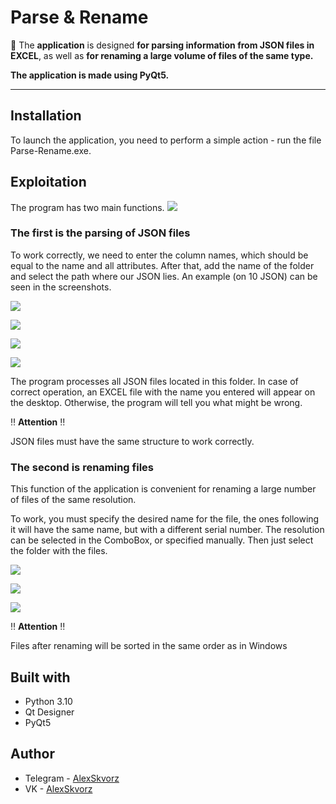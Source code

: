 # **Parse & Rename**

:rocket: The **application** is designed **for parsing information from JSON files in EXCEL**, as well as **for renaming a large volume of files of the same type.** 

**The application is made using PyQt5.**
___
## **Installation**
To launch the application, you need to perform a simple action - run the file Parse-Rename.exe.

## **Exploitation**
The program has two main functions.
![](https://github.com/AlexSkvorz/Parse-Rename/blob/master/Screens-For-README/First.png)

### **The first is the parsing of JSON files**

To work correctly, we need to enter the column names, which should be equal to the name and all attributes. After that, add the name of the folder and select the path where our JSON lies. An example (on 10 JSON) can be seen in the screenshots.

![](https://github.com/AlexSkvorz/Parse-Rename/blob/master/Screens-For-README/Second.png)

![](https://github.com/AlexSkvorz/Parse-Rename/blob/master/Screens-For-README/Third.png)

![](https://github.com/AlexSkvorz/Parse-Rename/blob/master/Screens-For-README/Fourth.png)

![](https://github.com/AlexSkvorz/Parse-Rename/blob/master/Screens-For-README/Fifth.png)

The program processes all JSON files located in this folder. In case of correct operation, an EXCEL file with the name you entered will appear on the desktop. Otherwise, the program will tell you what might be wrong.

:bangbang: **Attention** :bangbang:

JSON files must have the same structure to work correctly.

### **The second is renaming files**

This function of the application is convenient for renaming a large number of files of the same resolution. 

To work, you must specify the desired name for the file, the ones following it will have the same name, but with a different serial number. The resolution can be selected in the ComboBox, or specified manually. Then just select the folder with the files.

![](https://github.com/AlexSkvorz/Parse-Rename/blob/master/Screens-For-README/Sixth.png)

![](https://github.com/AlexSkvorz/Parse-Rename/blob/master/Screens-For-README/Seventh.png)

![](https://github.com/AlexSkvorz/Parse-Rename/blob/master/Screens-For-README/Eigth.png)

:bangbang: **Attention** :bangbang:

Files after renaming will be sorted in the same order as in Windows
 
## **Built with**

+ Python 3.10
+ Qt Designer
+ PyQt5

## **Author**
+ Telegram - [AlexSkvorz](https://t.me/AlexSkvorz)
+ VK - [AlexSkvorz](https://vk.com/alexskvorz)
